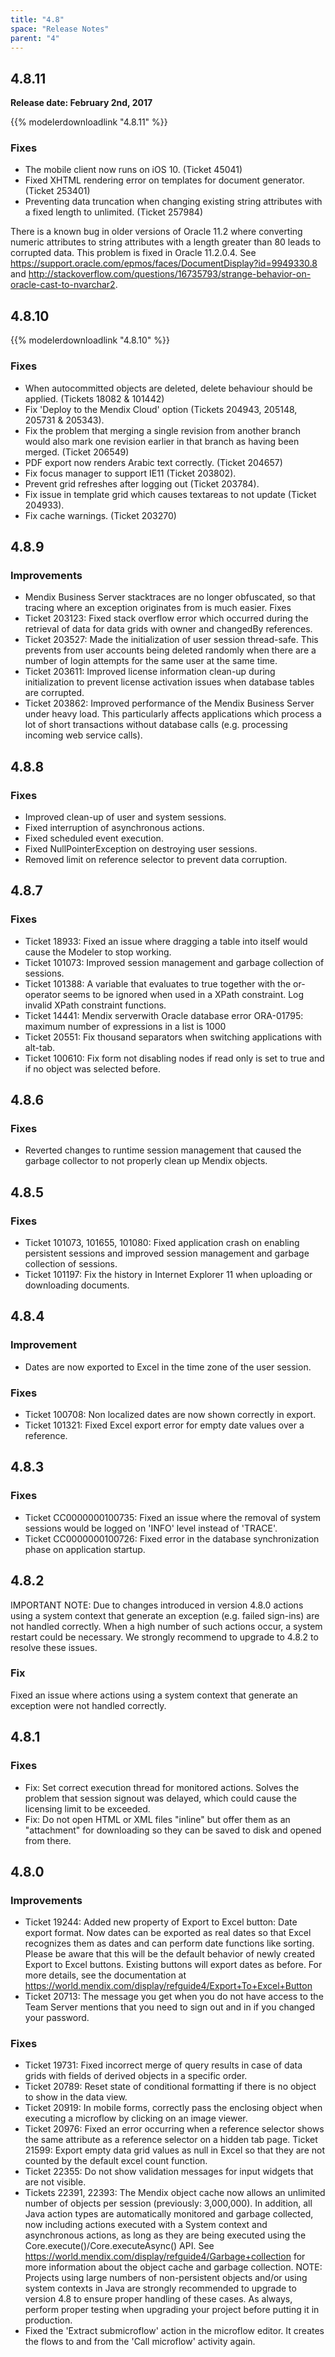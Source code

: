 ```yaml
---
title: "4.8"
space: "Release Notes"
parent: "4"
---
```


## 4.8.11

**Release date: February 2nd, 2017**

{{% modelerdownloadlink "4.8.11" %}}

### Fixes

* The mobile client now runs on iOS 10. (Ticket 45041)
* Fixed XHTML rendering error on templates for document generator. (Ticket 253401)
* Preventing data truncation when changing existing string attributes with a fixed length to unlimited. (Ticket 257984)

There is a known bug in older versions of Oracle 11.2 where converting numeric attributes to string attributes with a length greater than 80 leads to corrupted data. This problem is fixed in Oracle 11.2.0.4. See https://support.oracle.com/epmos/faces/DocumentDisplay?id=9949330.8 and http://stackoverflow.com/questions/16735793/strange-behavior-on-oracle-cast-to-nvarchar2.

## 4.8.10

{{% modelerdownloadlink "4.8.10" %}}

### Fixes

*   When autocommitted objects are deleted, delete behaviour should be applied. (Tickets 18082 & 101442)
*   Fix 'Deploy to the Mendix Cloud' option (Tickets 204943, 205148, 205731 & 205343).
*   Fix the problem that merging a single revision from another branch would also mark one revision earlier in that branch as having been merged. (Ticket 206549)
*   PDF export now renders Arabic text correctly. (Ticket 204657)
*   Fix focus manager to support IE11 (Ticket 203802).
*   Prevent grid refreshes after logging out (Ticket 203784).
*   Fix issue in template grid which causes textareas to not update (Ticket 204933).
*   Fix cache warnings. (Ticket 203270)

## 4.8.9

### Improvements

* Mendix Business Server stacktraces are no longer obfuscated, so that tracing where an exception originates from is much easier.
Fixes
* Ticket 203123: Fixed stack overflow error which occurred during the retrieval of data for data grids with owner and changedBy references.
* Ticket 203527: Made the initialization of user session thread-safe. This prevents from user accounts being deleted randomly when there are a number of login attempts for the same user at the same time.
* Ticket 203611: Improved license information clean-up during initialization to prevent license activation issues when database tables are corrupted.
* Ticket 203862: Improved performance of the Mendix Business Server under heavy load. This particularly affects applications which process a lot of short transactions without database calls (e.g. processing incoming web service calls).

## 4.8.8

### Fixes

* Improved clean-up of user and system sessions.
* Fixed interruption of asynchronous actions.
* Fixed scheduled event execution.
* Fixed NullPointerException on destroying user sessions.
* Removed limit on reference selector to prevent data corruption.

## 4.8.7

### Fixes

* Ticket 18933: Fixed an issue where dragging a table into itself would cause the Modeler to stop working.
* Ticket 101073: Improved session management and garbage collection of sessions.
* Ticket 101388: A variable that evaluates to true together with the or-operator seems to be ignored when used in a XPath constraint. Log invalid XPath constraint functions.
* Ticket 14441: Mendix serverwith Oracle database error ORA-01795: maximum number of expressions in a list is 1000
* Ticket 20551: Fix thousand separators when switching applications with alt-tab.
* Ticket 100610: Fix form not disabling nodes if read only is set to true and if no object was selected before.

## 4.8.6

### Fixes

* Reverted changes to runtime session management that caused the garbage collector to not properly clean up Mendix objects.

## 4.8.5

### Fixes

* Ticket 101073, 101655, 101080: Fixed application crash on enabling persistent sessions and improved session management and garbage collection of sessions.
* Ticket 101197: Fix the history in Internet Explorer 11 when uploading or downloading documents.

## 4.8.4

### Improvement

* Dates are now exported to Excel in the time zone of the user session.

### Fixes

* Ticket 100708: Non localized dates are now shown correctly in export.
* Ticket 101321: Fixed Excel export error for empty date values over a reference.

## 4.8.3

### Fixes

* Ticket CC0000000100735: Fixed an issue where the removal of system sessions would be logged on 'INFO' level instead of 'TRACE'.
* Ticket CC0000000100726: Fixed error in the database synchronization phase on application startup.

## 4.8.2

IMPORTANT NOTE: Due to changes introduced in version 4.8.0 actions using a system context that generate an exception (e.g. failed sign-ins) are not handled correctly. When a high number of such actions occur, a system restart could be necessary. We strongly recommend to upgrade to 4.8.2 to resolve these issues.

### Fix

Fixed an issue where actions using a system context that generate an exception were not handled correctly.

## 4.8.1

### Fixes

* Fix: Set correct execution thread for monitored actions. Solves the problem that session signout was delayed, which could cause the licensing limit to be exceeded.
* Fix: Do not open HTML or XML files "inline" but offer them as an "attachment" for downloading so they can be saved to disk and opened from there.

## 4.8.0

### Improvements

* Ticket 19244: Added new property of Export to Excel button: Date export format. Now dates can be exported as real dates so that Excel recognizes them as dates and can perform date functions like sorting. Please be aware that this will be the default behavior of newly created Export to Excel buttons. Existing buttons will export dates as before. For more details, see the documentation at https://world.mendix.com/display/refguide4/Export+To+Excel+Button
* Ticket 20713: The message you get when you do not have access to the Team Server mentions that you need to sign out and in if you changed your password.

### Fixes

* Ticket 19731: Fixed incorrect merge of query results in case of data grids with fields of derived objects in a specific order.
* Ticket 20789: Reset state of conditional formatting if there is no object to show in the data view.
* Ticket 20919: In mobile forms, correctly pass the enclosing object when executing a microflow by clicking on an image viewer.
* Ticket 20976: Fixed an error occurring when a reference selector shows the same attribute as a reference selector on a hidden tab page. Ticket 21599: Export empty data grid values as null in Excel so that they are not counted by the default excel count function.
* Ticket 22355: Do not show validation messages for input widgets that are not visible.
* Tickets 22391, 22393: The Mendix object cache now allows an unlimited number of objects per session (previously: 3,000,000). In addition, all Java action types are automatically monitored and garbage collected, now including actions executed with a System context and asynchronous actions, as long as they are being executed using the Core.execute()/Core.executeAsync() API. See https://world.mendix.com/display/refguide4/Garbage+collection for more information about the object cache and garbage collection. NOTE: Projects using large numbers of non-persistent objects and/or using system contexts in Java are strongly recommended to upgrade to version 4.8 to ensure proper handling of these cases. As always, perform proper testing when upgrading your project before putting it in production.
* Fixed the 'Extract submicroflow' action in the microflow editor. It creates the flows to and from the 'Call microflow' activity again.
